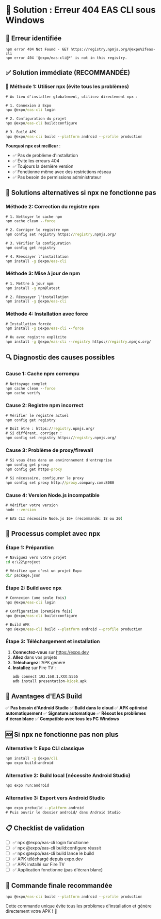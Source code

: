 # 🔧 Solution : Erreur 404 EAS CLI sous Windows

## 🚨 Erreur identifiée
```
npm error 404 Not Found - GET https://registry.npmjs.org/@expo%2feas-cli
npm error 404 '@expo/eas-cli@*' is not in this registry.
```

## ✅ Solution immédiate (RECOMMANDÉE)

### 🚀 Méthode 1: Utiliser npx (évite tous les problèmes)
```cmd
# Au lieu d'installer globalement, utilisez directement npx :

# 1. Connexion à Expo
npx @expo/eas-cli login

# 2. Configuration du projet
npx @expo/eas-cli build:configure

# 3. Build APK
npx @expo/eas-cli build --platform android --profile production
```

**Pourquoi npx est meilleur :**
- ✅ Pas de problème d'installation
- ✅ Évite les erreurs 404
- ✅ Toujours la dernière version
- ✅ Fonctionne même avec des restrictions réseau
- ✅ Pas besoin de permissions administrateur

## 🔧 Solutions alternatives si npx ne fonctionne pas

### Méthode 2: Correction du registre npm
```cmd
# 1. Nettoyer le cache npm
npm cache clean --force

# 2. Corriger le registre npm
npm config set registry https://registry.npmjs.org/

# 3. Vérifier la configuration
npm config get registry

# 4. Réessayer l'installation
npm install -g @expo/eas-cli
```

### Méthode 3: Mise à jour de npm
```cmd
# 1. Mettre à jour npm
npm install -g npm@latest

# 2. Réessayer l'installation
npm install -g @expo/eas-cli
```

### Méthode 4: Installation avec force
```cmd
# Installation forcée
npm install -g @expo/eas-cli --force

# Ou avec registre explicite
npm install -g @expo/eas-cli --registry https://registry.npmjs.org/
```

## 🔍 Diagnostic des causes possibles

### Cause 1: Cache npm corrompu
```cmd
# Nettoyage complet
npm cache clean --force
npm cache verify
```

### Cause 2: Registre npm incorrect
```cmd
# Vérifier le registre actuel
npm config get registry

# Doit être : https://registry.npmjs.org/
# Si différent, corriger :
npm config set registry https://registry.npmjs.org/
```

### Cause 3: Problème de proxy/firewall
```cmd
# Si vous êtes dans un environnement d'entreprise
npm config get proxy
npm config get https-proxy

# Si nécessaire, configurer le proxy
npm config set proxy http://proxy.company.com:8080
```

### Cause 4: Version Node.js incompatible
```cmd
# Vérifier votre version
node --version

# EAS CLI nécessite Node.js 16+ (recommandé: 18 ou 20)
```

## 🎯 Processus complet avec npx

### Étape 1: Préparation
```cmd
# Naviguez vers votre projet
cd e:\22\project

# Vérifiez que c'est un projet Expo
dir package.json
```

### Étape 2: Build avec npx
```cmd
# Connexion (une seule fois)
npx @expo/eas-cli login

# Configuration (première fois)
npx @expo/eas-cli build:configure

# Build APK
npx @expo/eas-cli build --platform android --profile production
```

### Étape 3: Téléchargement et installation
1. **Connectez-vous** sur https://expo.dev
2. **Allez** dans vos projets
3. **Téléchargez** l'APK généré
4. **Installez** sur Fire TV :
   ```cmd
   adb connect 192.168.1.XXX:5555
   adb install presentation-kiosk.apk
   ```

## 🎉 Avantages d'EAS Build

✅ **Pas besoin d'Android Studio**
✅ **Build dans le cloud**
✅ **APK optimisé automatiquement**
✅ **Signature automatique**
✅ **Résout les problèmes d'écran blanc**
✅ **Compatible avec tous les PC Windows**

## 🆘 Si npx ne fonctionne pas non plus

### Alternative 1: Expo CLI classique
```cmd
npm install -g @expo/cli
npx expo build:android
```

### Alternative 2: Build local (nécessite Android Studio)
```cmd
npx expo run:android
```

### Alternative 3: Export vers Android Studio
```cmd
npx expo prebuild --platform android
# Puis ouvrir le dossier android/ dans Android Studio
```

## 📋 Checklist de validation

- [ ] ✅ npx @expo/eas-cli login fonctionne
- [ ] ✅ npx @expo/eas-cli build:configure réussit
- [ ] ✅ npx @expo/eas-cli build lance le build
- [ ] ✅ APK téléchargé depuis expo.dev
- [ ] ✅ APK installé sur Fire TV
- [ ] ✅ Application fonctionne (pas d'écran blanc)

## 🚀 Commande finale recommandée

```cmd
npx @expo/eas-cli build --platform android --profile production
```

Cette commande unique évite tous les problèmes d'installation et génère directement votre APK ! 🎯